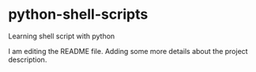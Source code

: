 # python-shell-scripts
Learning shell script with python



I am editing the README file. Adding some more details about the project description.


